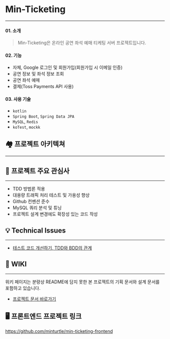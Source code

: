 # Min-Ticketing

---


#### 01. 소개

> Min-Ticketing은 온라인 공연 좌석 예매 티케팅 서버 프로젝트입니다.


#### 02. 기능

- 자체, Google 로그인 및 회원가입(회원가입 시 이메일 인증)
- 공연 정보 및 좌석 정보 조회
- 공연 좌석 예매 
- 결제(Toss Payments API 사용)


#### 03. 사용 기술

- `kotlin`
- `Spring Boot`, `Spring Data JPA`
- `MySQL`, `Redis`
- `koTest`, `mockk`
## 🏘️ 프로젝트 아키텍쳐

---


## 🤔 프로젝트 주요 관심사

---

- TDD 방법론 적용
- 대용량 트래픽 처리 테스트 및 가용성 향상
- Github 컨벤션 준수
- MySQL 쿼리 분석 및 튜닝
- 프로젝트 설계 변경에도 확장성 있는 코드 작성


## 💡 Technical Issues

---
- [테스트 코드 개선하기, TDD와 BDD의 관계](https://flannel-dill-7dc.notion.site/0d997311ea344437b6cae3cb63487d76?pvs=4)


## 📖 WIKI

---

위키 페이지는 분량상 README에 담지 못한 본 프로젝트의 기획 문서와 설계 문서를 포함하고 있습니다.
- [프로젝트 문서 바로가기](https://github.com/f-lab-edu/min-ticketing/wiki)

## 🖥️ 프론트엔드 프로젝트 링크
https://github.com/minturtle/min-ticketing-frontend
